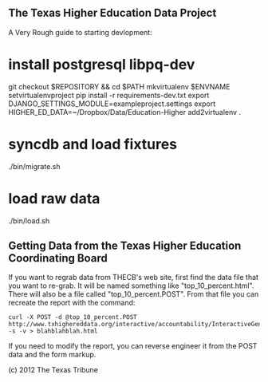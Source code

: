 The Texas Higher Education Data Project
---------------------------------------

A Very Rough guide to starting devlopment:
# install postgresql libpq-dev

git checkout $REPOSITORY && cd $PATH
mkvirtualenv $ENVNAME
setvirtualenvproject
pip install -r requirements-dev.txt
export DJANGO_SETTINGS_MODULE=exampleproject.settings
export HIGHER_ED_DATA=~/Dropbox/Data/Education-Higher
add2virtualenv .

# syncdb and load fixtures
./bin/migrate.sh

# load raw data
./bin/load.sh


Getting Data from the Texas Higher Education Coordinating Board
------------------
If you want to regrab data from THECB's web site, first find the data file that you want to re-grab.
It will be named something like "top_10_percent.html". There will also be a file called "top_10_percent.POST". From that file you can recreate the report with the command:

    curl -X POST -d @top_10_percent.POST http://www.txhighereddata.org/interactive/accountability/InteractiveGenerate.cfm -s -v > blahblahblah.html

If you need to modify the report, you can reverse engineer it from the POST data and the form markup.




(c) 2012 The Texas Tribune
